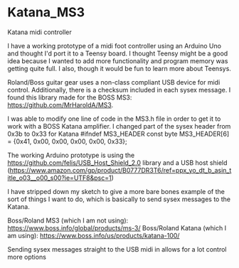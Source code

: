 # Katana_MS3
Katana midi controller

I have a working prototype of a midi foot controller using an Arduino Uno and thought I'd port it to a Teensy board. I 
thought Teensy might be a good idea because I wanted to add more functionality and program memory was getting quite full. I 
also, though it would be fun to learn more about Teensys.

Roland/Boss guitar gear uses a non-class compliant USB device for midi control. Additionally, there is a checksum included in each sysex message. I found this library made for the BOSS MS3: 
https://github.com/MrHaroldA/MS3.

I was able to modify one line of code in the MS3.h file in order to get it to work with a BOSS Katana amplifier. I changed 
part of the sysex header from 0x3b to 0x33 for Katana
   #ifndef MS3_HEADER
   const byte MS3_HEADER[6] = {0x41, 0x00, 0x00, 0x00, 0x00, 0x33};
   
The working Arduino prototype is using the https://github.com/felis/USB_Host_Shield_2.0 library and a USB host shield
(https://www.amazon.com/gp/product/B0777DR3T6/ref=ppx_yo_dt_b_asin_title_o03__o00_s00?ie=UTF8&psc=1)

I have stripped down my sketch to give a more bare bones example of the sort of things I want to do, which is basically 
to send sysex messages to the Katana.

Boss/Roland MS3 (which I am not using): https://www.boss.info/global/products/ms-3/
Boss/Roland Katana (which I am using): https://www.boss.info/us/products/katana-100/

Sending sysex messages straight to the USB midi in allows for a lot control more options



